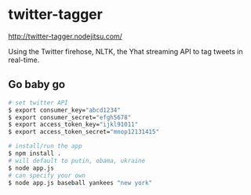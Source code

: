 twitter-tagger
==============
http://twitter-tagger.nodejitsu.com/

Using the Twitter firehose, NLTK, the Yhat streaming API to tag tweets in real-time.

## Go baby go
```bash
# set twitter API
$ export consumer_key="abcd1234"
$ export consumer_secret="efgh5678"
$ export access_token_key="ijkl91011"
$ export access_token_secret="mnop12131415"

# install/run the app
$ npm install .
# will default to putin, obama, ukraine
$ node app.js
# can specify your own
$ node app.js baseball yankees "new york"
```


